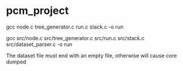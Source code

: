 # pcm_project

gcc node.c tree_generator.c run.c stack.c -o run

gcc src/node.c src/tree_generator.c src/run.c src/stack.c src/dataset_parser.c -o run

The dataset file must end with an empty file, otherwise will cause core dumped